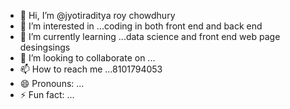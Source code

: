 - 👋 Hi, I’m @jyotiraditya roy chowdhury
- 👀 I’m interested in ...coding in both front end and back end
- 🌱 I’m currently learning ...data science and front end web page desingsings
- 💞️ I’m looking to collaborate on ...
- 📫 How to reach me ...8101794053
- 😄 Pronouns: ...
- ⚡ Fun fact: ...

<!---
jrcuzamaki/jrcuzamaki is a ✨ special ✨ repository because its `README.md` (this file) appears on your GitHub profile.
You can click the Preview link to take a look at your changes.
--->

